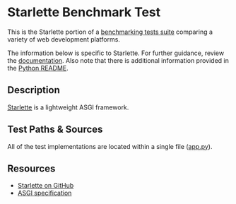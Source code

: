 # Starlette Benchmark Test

This is the Starlette portion of a [benchmarking tests suite](../../)
comparing a variety of web development platforms.

The information below is specific to Starlette. For further guidance,
review the [documentation](https://github.com/KhulnaSoft/BenchWeb/wiki).
Also note that there is additional information provided in
the [Python README](../).

## Description

[Starlette](https://github.com/encode/starlette) is a lightweight ASGI framework.

## Test Paths & Sources

All of the test implementations are located within a single file ([app.py](app.py)).

## Resources

* [Starlette on GitHub](https://github.com/encode/starlette)
* [ASGI specification](https://asgi.readthedocs.io/en/latest/)
